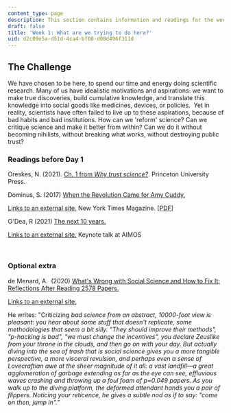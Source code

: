 ```yaml
---
content_type: page
description: This section contains information and readings for the week.
draft: false
title: 'Week 1: What are we trying to do here?'
uid: d2c09e5a-d51d-4ca4-bf08-d08d496f311d
---
```

## **The Challenge**

We have chosen to be here, to spend our time and energy doing scientific research. Many of us have idealistic motivations and aspirations: we want to make true discoveries, build cumulative knowledge, and translate this knowledge into social goods like medicines, devices, or policies.  Yet in reality, scientists have often failed to live up to these aspirations, because of bad habits and bad institutions. How can we 'reform' science? Can we critique science and make it better from within? Can we do it without becoming nihilists, without breaking what works, without destroying public trust? 

### **Readings before Day 1**

Oreskes, N. (2021). [Ch. 1 from *Why trust science?*](https://canvas.mit.edu/courses/16735/files/2628811?wrap=1). Princeton University Press.

Dominus, S. (2017) [When the Revolution Came for Amy Cuddy.](https://www.nytimes.com/2017/10/18/magazine/when-the-revolution-came-for-amy-cuddy.html)

[Links to an external site.](https://www.nytimes.com/2017/10/18/magazine/when-the-revolution-came-for-amy-cuddy.html) New York Times Magazine. \[[PDF](https://canvas.mit.edu/courses/16735/files/2629163?wrap=1)\]

O'Dea, R (2021) [The next 10 years.](https://www.youtube.com/watch?v=Ov4lJnZ5px0)

[Links to an external site.](https://www.youtube.com/watch?v=Ov4lJnZ5px0) Keynote talk at AIMOS

 

### **Optional extra**

de Menard, A.  (2020) [What's Wrong with Social Science and How to Fix It: Reflections After Reading 2578 Papers.](https://fantasticanachronism.com/2020/09/11/whats-wrong-with-social-science-and-how-to-fix-it/)

[Links to an external site.](https://fantasticanachronism.com/2020/09/11/whats-wrong-with-social-science-and-how-to-fix-it/)

He writes: "Criticizing *bad science from an abstract, 10000-foot view is pleasant: you hear about some stuff that doesn't replicate, some methodologies that seem a bit silly. "They should improve their methods", "p-hacking is bad", "we must change the incentives", you declare Zeuslike from your throne in the clouds, and then go on with your day. But actually diving into the sea of trash that is social science gives you a more tangible perspective, a more visceral revulsion, and perhaps even a sense of Lovecraftian awe at the sheer magnitude of it all: a vast landfill—a great agglomeration of garbage extending as far as the eye can see, effluvious waves crashing and throwing up a foul foam of p=0.049 papers. As you walk up to the diving platform, the deformed attendant hands you a pair of flippers. Noticing your reticence, he gives a subtle nod as if to say: "come on then, jump in"."*